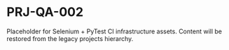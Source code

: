 # PRJ-QA-002

Placeholder for Selenium + PyTest CI infrastructure assets. Content will be restored from the legacy projects hierarchy.
